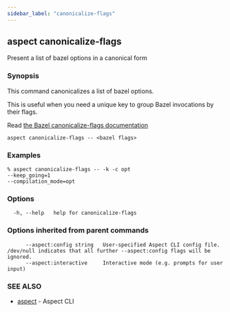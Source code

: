 ```yaml
---
sidebar_label: "canonicalize-flags"
---
```

## aspect canonicalize-flags

Present a list of bazel options in a canonical form

### Synopsis

This command canonicalizes a list of bazel options.
		
This is useful when you need a unique key to group Bazel invocations by their flags.

Read [the Bazel canonicalize-flags documentation](https://bazel.build/docs/user-manual#canonicalize-flags)

```
aspect canonicalize-flags -- <bazel flags>
```

### Examples

```
% aspect canonicalize-flags -- -k -c opt
--keep_going=1
--compilation_mode=opt
```

### Options

```
  -h, --help   help for canonicalize-flags
```

### Options inherited from parent commands

```
      --aspect:config string   User-specified Aspect CLI config file. /dev/null indicates that all further --aspect:config flags will be ignored.
      --aspect:interactive     Interactive mode (e.g. prompts for user input)
```

### SEE ALSO

* [aspect](aspect.md)	 - Aspect CLI

